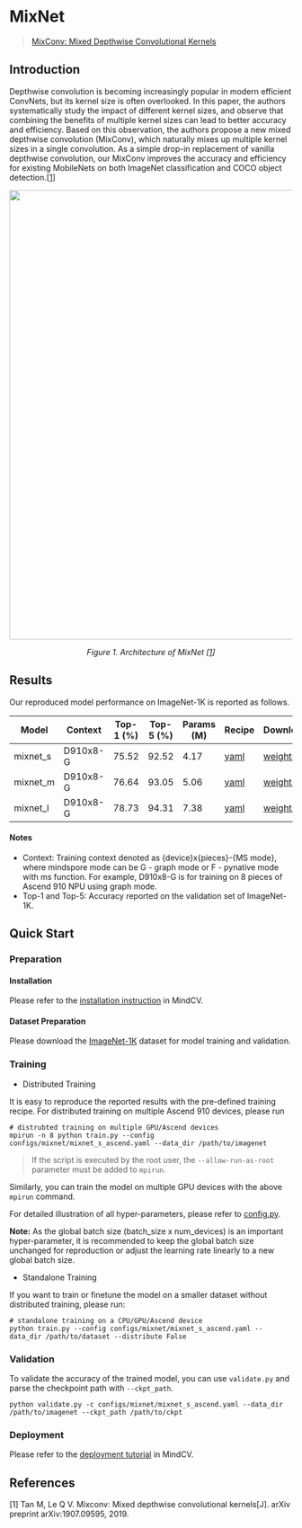 # MixNet
> [MixConv: Mixed Depthwise Convolutional Kernels](https://arxiv.org/abs/1907.09595)

## Introduction

Depthwise convolution is becoming increasingly popular in modern efficient ConvNets, but its kernel size is often
overlooked. In this paper, the authors systematically study the impact of different kernel sizes, and observe that
combining the benefits of multiple kernel sizes can lead to better accuracy and efficiency. Based on this observation,
the authors propose a new mixed depthwise convolution (MixConv), which naturally mixes up multiple kernel sizes in a
single convolution. As a simple drop-in replacement of vanilla depthwise convolution, our MixConv improves the accuracy
and efficiency for existing MobileNets on both ImageNet classification and COCO object detection.[[1](#references)]

<p align="center">
  <img src="https://user-images.githubusercontent.com/53842165/219263295-75de649e-d38b-4b05-bd26-1c96896f7e83.png" width=800 />
</p>
<p align="center">
  <em>Figure 1. Architecture of MixNet [<a href="#references">1</a>] </em>
</p>

## Results

Our reproduced model performance on ImageNet-1K is reported as follows.

<div align="center">

| Model    | Context  | Top-1 (%) | Top-5 (%) | Params (M) | Recipe                                                                                        | Download                                                                               |
|----------|----------|-----------|-----------|------------|-----------------------------------------------------------------------------------------------|----------------------------------------------------------------------------------------|
| mixnet_s | D910x8-G | 75.52     | 92.52     | 4.17       | [yaml](https://github.com/mindspore-lab/mindcv/blob/main/configs/mixnet/mixnet_s_ascend.yaml) | [weights](https://download.mindspore.cn/toolkits/mindcv/mixnet/mixnet_s-2a5ef3a3.ckpt) |
| mixnet_m | D910x8-G | 76.64     | 93.05     | 5.06       | [yaml](https://github.com/mindspore-lab/mindcv/blob/main/configs/mixnet/mixnet_m_ascend.yaml) | [weights](https://download.mindspore.cn/toolkits/mindcv/mixnet/mixnet_m-74cc4cb1.ckpt) |
| mixnet_l | D910x8-G | 78.73     | 94.31     | 7.38       | [yaml](https://github.com/mindspore-lab/mindcv/blob/main/configs/mixnet/mixnet_l_ascend.yaml) | [weights](https://download.mindspore.cn/toolkits/mindcv/mixnet/mixnet_l-978edf2b.ckpt) |

</div>

#### Notes

- Context: Training context denoted as {device}x{pieces}-{MS mode}, where mindspore mode can be G - graph mode or F - pynative mode with ms function. For example, D910x8-G is for training on 8 pieces of Ascend 910 NPU using graph mode.
- Top-1 and Top-5: Accuracy reported on the validation set of ImageNet-1K.

## Quick Start

### Preparation

#### Installation
Please refer to the [installation instruction](https://github.com/mindspore-ecosystem/mindcv#installation) in MindCV.

#### Dataset Preparation
Please download the [ImageNet-1K](https://www.image-net.org/challenges/LSVRC/2012/index.php) dataset for model training and validation.

### Training

* Distributed Training

It is easy to reproduce the reported results with the pre-defined training recipe. For distributed training on multiple Ascend 910 devices, please run

```shell
# distrubted training on multiple GPU/Ascend devices
mpirun -n 8 python train.py --config configs/mixnet/mixnet_s_ascend.yaml --data_dir /path/to/imagenet
```

> If the script is executed by the root user, the `--allow-run-as-root` parameter must be added to `mpirun`.

Similarly, you can train the model on multiple GPU devices with the above `mpirun` command.

For detailed illustration of all hyper-parameters, please refer to [config.py](https://github.com/mindspore-lab/mindcv/blob/main/config.py).

**Note:**  As the global batch size  (batch_size x num_devices) is an important hyper-parameter, it is recommended to keep the global batch size unchanged for reproduction or adjust the learning rate linearly to a new global batch size.

* Standalone Training

If you want to train or finetune the model on a smaller dataset without distributed training, please run:

```shell
# standalone training on a CPU/GPU/Ascend device
python train.py --config configs/mixnet/mixnet_s_ascend.yaml --data_dir /path/to/dataset --distribute False
```

### Validation

To validate the accuracy of the trained model, you can use `validate.py` and parse the checkpoint path with `--ckpt_path`.

```shell
python validate.py -c configs/mixnet/mixnet_s_ascend.yaml --data_dir /path/to/imagenet --ckpt_path /path/to/ckpt
```

### Deployment

Please refer to the [deployment tutorial](https://mindspore-lab.github.io/mindcv/tutorials/deployment/) in MindCV.

## References

[1] Tan M, Le Q V. Mixconv: Mixed depthwise convolutional kernels[J]. arXiv preprint arXiv:1907.09595, 2019.
